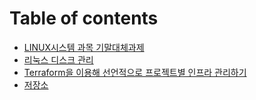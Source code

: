 # Table of contents

* [LINUX시스템 과목 기말대체과제](README.md)
* [리눅스 디스크 관리](undefined.md)
* [Terraform을 이용해 선언적으로 프로젝트별 인프라 관리하기](terraform.md)
* [저장소](undefined-1.md)
